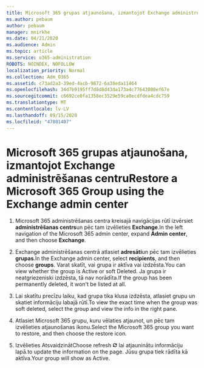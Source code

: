 ```yaml
---
title: Microsoft 365 grupas atjaunošana, izmantojot Exchange administrēšanas centru
ms.author: pebaum
author: pebaum
manager: mnirkhe
ms.date: 04/21/2020
ms.audience: Admin
ms.topic: article
ms.service: o365-administration
ROBOTS: NOINDEX, NOFOLLOW
localization_priority: Normal
ms.collection: Adm_O365
ms.assetid: c73ad2a3-39ed-4acb-9872-6a38eda11464
ms.openlocfilehash: 34d7b9195ff7d8d8d43da173a4c77643080ef67e
ms.sourcegitcommit: c6692ce0fa1358ec3529e59ca0ecdfdea4cdc759
ms.translationtype: MT
ms.contentlocale: lv-LV
ms.lasthandoff: 09/15/2020
ms.locfileid: "47801407"
---
```

# <a name="restore-a-microsoft-365-group-using-the-exchange-admin-center"></a><span data-ttu-id="f34eb-102">Microsoft 365 grupas atjaunošana, izmantojot Exchange administrēšanas centru</span><span class="sxs-lookup"><span data-stu-id="f34eb-102">Restore a Microsoft 365 Group using the Exchange admin center</span></span>

1. <span data-ttu-id="f34eb-103">Microsoft 365 administrēšanas centra kreisajā navigācijas rūtī izvērsiet **administrēšanas centrs**un pēc tam izvēlieties **Exchange**.</span><span class="sxs-lookup"><span data-stu-id="f34eb-103">In the left navigation of the Microsoft 365 admin center, expand **Admin center**, and then choose **Exchange**.</span></span>
    
2. <span data-ttu-id="f34eb-104">Exchange administrēšanas centrā atlasiet **adresāti**un pēc tam izvēlieties **grupas**.</span><span class="sxs-lookup"><span data-stu-id="f34eb-104">In the Exchange admin center, select **recipients**, and then choose **groups**.</span></span> <span data-ttu-id="f34eb-105">Varat skatīt, vai grupa ir aktīva vai izdzēsta.</span><span class="sxs-lookup"><span data-stu-id="f34eb-105">You can view whether the group is Active or soft Deleted.</span></span> <span data-ttu-id="f34eb-106">Ja grupa ir neatgriezeniski izdzēsta, tā nav norādīta.</span><span class="sxs-lookup"><span data-stu-id="f34eb-106">If the group has been permanently deleted, it won't be listed at all.</span></span>
    
3. <span data-ttu-id="f34eb-107">Lai skatītu precīzu laiku, kad grupa tika klusa izdzēsta, atlasiet grupu un skatiet informāciju labajā rūtī.</span><span class="sxs-lookup"><span data-stu-id="f34eb-107">To view the exact time when the group was soft deleted, select the group and view the info in the right pane.</span></span>
    
4. <span data-ttu-id="f34eb-108">Atlasiet Microsoft 365 grupu, kuru vēlaties atjaunot, un pēc tam izvēlieties atjaunošanas ikonu.</span><span class="sxs-lookup"><span data-stu-id="f34eb-108">Select the Microsoft 365 group you want to restore, and then choose the restore icon.</span></span>
    
5. <span data-ttu-id="f34eb-109">Izvēlieties Atsvaidzināt</span><span class="sxs-lookup"><span data-stu-id="f34eb-109">Choose refresh</span></span> ![Atsvaidzināšanas ikona](media/6464df90-2a91-4c1f-92a6-9a38c7696ac3.gif) <span data-ttu-id="f34eb-111">lai atjauninātu informāciju lapā.</span><span class="sxs-lookup"><span data-stu-id="f34eb-111">to update the information on the page.</span></span> <span data-ttu-id="f34eb-112">Jūsu grupa tiek rādīta kā aktīva.</span><span class="sxs-lookup"><span data-stu-id="f34eb-112">Your group will show as Active.</span></span> 
    

